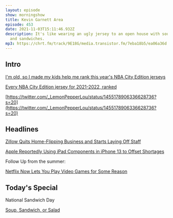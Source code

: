 ```yaml
---
layout: episode
show: morningshow
title: Kevin Garnett Area
episode: 453
date: 2021-11-03T15:11:46.932Z
description: It's like wearing an ugly jersey to an open house with soup, salad,
  and sandwiches.
mp3: https://chrt.fm/track/9E18G/media.transistor.fm/7eba18b5/ea06a36d.mp3
---
```

## Intro

[I'm old, so I made my kids help me rank this year's NBA City Edition jerseys](https://deadspin.com/i-m-old-so-i-made-my-kids-help-me-rank-this-year-s-nba-1847982231)

[Every NBA City Edition jersey for 2021-2022, ranked](https://www.sbnation.com/nba/2021/11/1/22757301/nba-city-edition-jerseys-2021-2022-every-uniform-best-worst)

[](https://twitter.com/_LemonPepperLou/status/1455178906336628736?s=20)[https://twitter.com/_LemonPepperLou/status/1455178906336628736?s=20](https://twitter.com/_LemonPepperLou/status/1455178906336628736?s=20)

## Headlines

[Zillow Quits Home-Flipping Business and Starts Laying Off Staff](https://gizmodo.com/zillow-quits-home-flipping-business-laying-off-25-of-1847985910)

[Apple Reportedly Using iPad Components in iPhone 13 to Offset Shortages](https://www.macrumors.com/2021/11/02/apple-shifts-ipad-parts-to-iphone-13-shortages/)

Follow Up from the summer:

[Netflix Now Lets You Play Video Games for Some Reason](https://gizmodo.com/netflix-now-lets-you-play-video-games-for-some-reason-1847984924)

## Today's Special

National Sandwich Day

[Soup, Sandwich, or Salad](https://www.sporcle.com/games/whssox/soup-sandwich-or-salad)